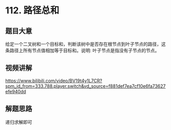 # 112. 路径总和

## 题目大意
给定一个二叉树和一个目标和，判断该树中是否存在根节点到叶子节点的路径，这条路径上所有节点值相加等于目标和。说明: 叶子节点是指没有子节点的节点。

## 视频讲解
https://www.bilibili.com/video/BV19t4y1L7CR?spm_id_from=333.788.player.switch&vd_source=f881def7ea7cf10e6fa73627efe940dd

## 解题思路
递归求解即可
